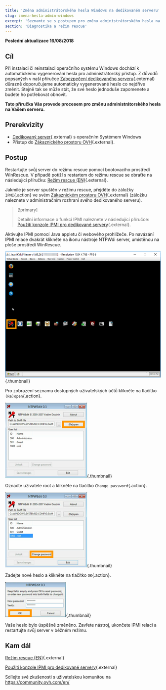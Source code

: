 ```yaml
---
title: 'Změna administrátorského hesla Windows na dedikovaném serveru'
slug: zmena-hesla-admin-windows
excerpt: 'Seznamte se s postupem pro změnu administrátorského hesla na dedikovaném serveru s operačním systémem Windows'
section: 'Diagnostika a režim rescue'
---
```


**Poslední aktualizace 16/08/2018**

## Cíl

Při instalaci či reinstalaci operačního systému Windows dochází k automatickému vygenerování hesla pro administrátorský přístup. Z důvodů popsaných v naší příručce [Zabezpečení dedikovaného serveru](https://docs.ovh.com/cz/cs/dedicated/zabezpeceni-dedikovany-server/){.external} důrazně doporučujeme automaticky vygenerované heslo co nejdříve změnit. Stejně tak se může stát, že své heslo jednoduše zapomenete a budete ho potřebovat obnovit.

**Tato příručka Vás provede procesem pro změnu administrátorského hesla na Vašem serveru.**


## Prerekvizity

* [Dedikovaný server](https://www.ovh.cz/dedikovane_servery/){.external} s operačním Systémem Windows
* Přístup do [Zákaznického prostoru OVH](https://www.ovh.com/auth/?action=gotomanager){.external}.


## Postup

Restartujte svůj server do režimu rescue pomocí bootovacího prostředí WinRescue. V případě potíží s restartem do režimu rescue se obraťte na následující příručku: [Režim rescue (EN)](https://docs.ovh.com/gb/en/dedicated/rescue_mode/){.external}. 

Jakmile je server spuštěn v režimu rescue, přejděte do záložky `IPMI`{.action} ve svém [Zákaznickém prostoru OVH](https://www.ovh.com/auth/?action=gotomanager){.external} (záložku naleznete v administračním rozhraní svého dedikovaného serveru).

> [!primary]
>
> Detailní informace o funkci IPMI naleznete v následující příručce: [Použití konzole IPMI pro dedikované servery](https://docs.ovh.com/cz/cs/dedicated/pouziti-ipmi-dedikovane-servery/){.external}.
>

Aktivujte IPMI pomocí Java appletu či webového prohlížeče. Po navázání IPMI relace dvakrát klikněte na ikonu nástroje NTPWdi server, umístěnou na ploše prostředí WinRescue.

![NTPWdi](images/ntpwdi-tool-01.png){.thumbnail}

Pro zobrazení seznamu dostupných uživatelských účtů klikněte na tlačítko `(Re)open`{.action}.

![NTPWdi](images/ntpwdi-tool-02.png){.thumbnail}

Označte uživatele root a klikněte na tlačítko `Change password`{.action}.

![NTPWdi](images/ntpwdi-tool-03.png){.thumbnail}

Zadejte nové heslo a klikněte na tlačítko `OK`{.action}.

![NTPWdi](images/ntpwdi-tool-04.png){.thumbnail}

Vaše heslo bylo úspěšně změněno. Zavřete nástroj, ukončete IPMI relaci a restartujte svůj server v běžném režimu.


## Kam dál

[Režim rescue (EN)](https://docs.ovh.com/gb/en/dedicated/rescue_mode/){.external}

[Použití konzole IPMI pro dedikované servery](https://docs.ovh.com/cz/cs/dedicated/pouziti-ipmi-dedikovane-servery/){.external}

Sdílejte své zkušenosti s uživatelskou komunitou na <https://community.ovh.com/en/>